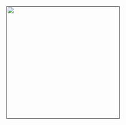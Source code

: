 <a href='https://github.com/jrolfs/neovim/'><img src='https://cloud.githubusercontent.com/assets/288160/19406255/a77ab15c-9237-11e6-804a-0327dc919c1b.gif' height='301' style="outline: 1px solid black;"></a>
